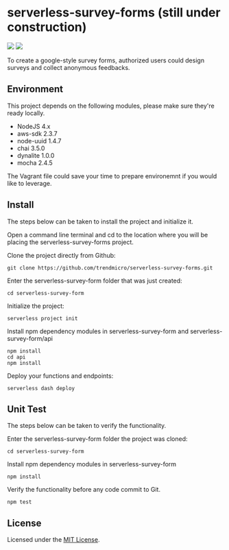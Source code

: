 # serverless-survey-forms (still under construction)

[![](https://camo.githubusercontent.com/547c6da94c16fedb1aa60c9efda858282e22834f/687474703a2f2f7075626c69632e7365727665726c6573732e636f6d2f6261646765732f76332e737667)](http://www.serverless.com/)
[![](https://travis-ci.org/trendmicro/serverless-survey-forms.svg?branch=master)](https://travis-ci.org/trendmicro/serverless-survey-forms)

To create a google-style survey forms, authorized users could design surveys and collect anonymous feedbacks.

## Environment

This project depends on the following modules, please make sure they're ready locally.

* NodeJS 4.x
* aws-sdk 2.3.7
* node-uuid 1.4.7
* chai 3.5.0
* dynalite 1.0.0
* mocha 2.4.5

The Vagrant file could save your time to prepare environemnt if you would like to leverage. 

## Install

The steps below can be taken to install the project and initialize it.

Open a command line terminal and cd to the location where you will be placing the serverless-survey-forms project.

Clone the project directly from Github:

```git clone https://github.com/trendmicro/serverless-survey-forms.git```

Enter the serverless-survey-form folder that was just created:

```cd serverless-survey-form```

Initialize the project:

```serverless project init```

Install npm dependency modules in serverless-survey-form and serverless-survey-form/api

```
npm install
cd api
npm install
```

Deploy your functions and endpoints:

```serverless dash deploy```

## Unit Test

The steps below can be taken to verify the functionality.

Enter the serverless-survey-form folder the project was cloned:

```cd serverless-survey-form```

Install npm dependency modules in serverless-survey-form

```npm install```

Verify the functionality before any code commit to Git.

```npm test```

## License

Licensed under the [MIT License](https://github.com/i18next/i18next-scanner/blob/master/LICENSE).
